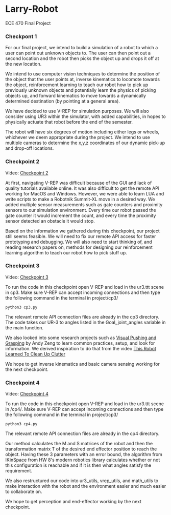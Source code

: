 # Larry-Robot
ECE 470 Final Project

### Checkpont 1
For our final project, we intend to build a simulation of a robot to which a user can point out unknown objects to. The user can then point out a second location and the robot then picks the object up and drops it off at the new location.

We intend to use computer vision techniques to determine the position of the object that the user points at, inverse kinematics to locomote towards the object, reinforcement learning to teach our robot how to pick up previously unknown objects and potentially learn the physics of picking objects up, and forward kinematics to move towards a dynamically determined destination (by pointing at a general area).

We have decided to use V-REP for simulation purposes. We will also consider using UR3 within the simulator, with added capabilities, in hopes to physically actuate that robot before the end of the semester.

The robot will have six degrees of motion including either legs or wheels, whichever we deem appropriate during the project. We intend to use multiple cameras to determine the x,y,z coordinates of our dynamic pick-up and drop-off locations.

### Checkpoint 2
Video:  [Checkpoint 2](https://youtu.be/yc8lZDzVkz0)

At first, navigating V-REP was difficult because of the GUI and lack of quality tutorials available online. It was also difficult to get the remote API working for MacOS and Windows. However, we were able to learn LUA and write scripts to make a Robotnik Summit-XL move in a desired way. We added multiple sensor measurements such as gate counters and proximity sensors to our simulation environment. Every time our robot passed the gate counter it would increment the count, and every time the proximity sensor detected an obstacle it would stop.

Based on the information we gathered during this checkpoint, our project still seems feasible. We will need to fix our remote API access for faster prototyping and debugging. We will also need to start thinking of, and reading research papers on, methods for designing our reinforcement learning algorithm to teach our robot how to pick stuff up.

### Checkpoint 3
Video:  [Checkpoint 3](https://youtu.be/MoAWaUwMhmc)

To run the code in this checkpoint open V-REP and load in the ur3.ttt scene in cp3. Make sure V-REP can accept incoming connections and then type the following command in the terminal in project/cp3/
```
python3 cp3.py
```
The relevant remote API connection files are already in the cp3 directory.
The code takes our UR-3 to angles listed in the Goal_joint_angles variable in the main function.

We also looked into some research projects such as [Visual Pushing and Grasping](https://github.com/andyzeng/visual-pushing-grasping) by Andy Zeng to learn common practices, setup, and look for information. We derived inspiration to do that from the video [This Robot Learned To Clean Up Clutter](https://www.youtube.com/watch?v=txHQoYKaSUk)

We hope to get inverse kinematics and basic camera sensing working for the next checkpoint.

### Checkpoint 4
Video:  [Checkpoint 4](https://youtu.be/nPya1e8HnMI)

To run the code in this checkpoint open V-REP and load in the ur3.ttt scene in /cp4/. Make sure V-REP can accept incoming connections and then type the following command in the terminal in project/cp3/
```
python3 cp4.py
```
The relevant remote API connection files are already in the cp4 directory.

Our method calculates the M and S matrices of the robot and then the transformation matrix T of the desired end effector position to reach the object. Having these 3 parameters with an error bound, the algorithm from IKinSpace from HW 8's modern robotics library calculates whether or not this configuration is reachable and if it is then what angles satisfy the requirement.

We also restructured our code into ur3_utils, vrep_utils, and math_utils to make interaction with the robot and the environment easier and much easier to collaborate on.  

We hope to get perception and end-effector working by the next checkpoint.
